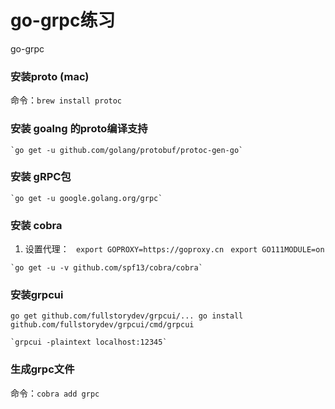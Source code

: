 # go-grpc练习

go-grpc

 ### 安装proto (mac) 
 
   命令：`brew install protoc`
   ### 安装 goalng 的proto编译支持
    `go get -u github.com/golang/protobuf/protoc-gen-go`
   ### 安装 gRPC包
    `go get -u google.golang.org/grpc` 
    
   ### 安装 cobra 
   1. 设置代理：
     ` export GOPROXY=https://goproxy.cn`
     ` export GO111MODULE=on`
   
    `go get -u -v github.com/spf13/cobra/cobra`
    
   ### 安装grpcui
   `go get github.com/fullstorydev/grpcui/...
    go install github.com/fullstorydev/grpcui/cmd/grpcui` 
    
    `grpcui -plaintext localhost:12345`
    
### 生成grpc文件
  命令：`cobra add grpc`    